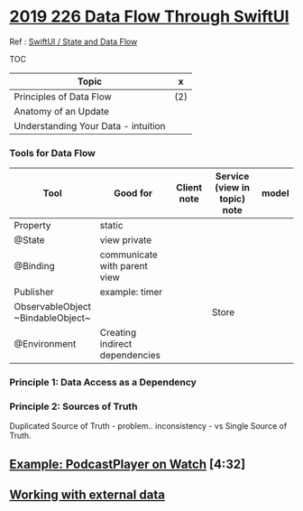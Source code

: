 
# [2019 226 Data Flow Through SwiftUI](https://developer.apple.com//videos/play/wwdc2019/226/)


Ref : [SwiftUI / State and Data Flow](https://developer.apple.com/documentation/swiftui/state_and_data_flow)

TOC

Topic|x
--|--
Principles of Data Flow|(2)
Anatomy of an Update|
Understanding Your Data - intuition|




### Tools for Data Flow

Tool|Good for|Client note|Service (view in topic) note|model
--|--|--|--|--
Property|static
@State|view private
@Binding|communicate with parent view||
Publisher|example: timer|
ObservableObject<br/>~BindableObject~|||Store
@Environment|Creating indirect dependencies|


### Principle 1: Data Access as a Dependency



### Principle 2: Sources of Truth

Duplicated Source of Truth - problem.. inconsistency - vs Single Source of Truth.

## [Example: PodcastPlayer on Watch](1-example-podcastplayer-on-watch.md) [4:32]


## [Working with external data](working-with-external-data.md)


